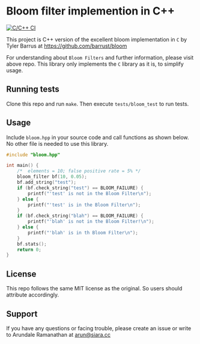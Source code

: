 # Bloom filter implemention in C++

[![C/C++ CI](https://github.com/siara-cc/bloom_cpp/actions/workflows/c-cpp.yml/badge.svg)](https://github.com/siara-cc/bloom_cpp/actions/workflows/c-cpp.yml)

This project is C++ version of the excellent bloom implementation in `C` by Tyler Barrus at https://github.com/barrust/bloom

For understanding about `Bloom Filters` and further information, please visit above repo.  This library only implements the `C` library as it is, to simplify usage.

## Running tests

Clone this repo and run `make`.  Then execute `tests/bloom_test` to run tests.

## Usage

Include `bloom.hpp` in your source code and call functions as shown below.  No other file is needed to use this library.

```c++
#include "bloom.hpp"

int main() {
    /*  elements = 10; false positive rate = 5% */
    bloom_filter bf(10, 0.05);
    bf.add_string("test");
    if (bf.check_string("test") == BLOOM_FAILURE) {
        printf("'test' is not in the Bloom Filter\n");
    } else {
        printf("'test' is in the Bloom Filter\n");
    }
    if (bf.check_string("blah") == BLOOM_FAILURE) {
        printf("'blah' is not in the Bloom Filter!\n");
    } else {
        printf("'blah' is in th Bloom Filter\n");
    }
    bf.stats();
    return 0;
}
```

## License

This repo follows the same MIT license as the original. So users should attribute accordingly.

## Support

If you have any questions or facing trouble, please create an issue or write to Arundale Ramanathan at arun@siara.cc
